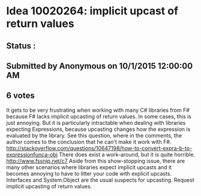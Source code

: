 # Idea 10020264: implicit upcast of return values #

## Status : 

## Submitted by Anonymous on 10/1/2015 12:00:00 AM

## 6 votes

It gets to be very frustrating when working with many C# libraries from F# because F# lacks implicit upcasting of return values. In some cases, this is just annoying. But it is particularly intractable when dealing with libraries expecting Expressions, because upcasting changes how the expression is evaluated by the library. See this question, where in the comments, the author comes to the conclusion that he can't make it work with F#.
http://stackoverflow.com/questions/10647198/how-to-convert-expra-b-to-expressionfunca-obj
There does exist a work-around, but it is quite horrible.
http://www.fssnip.net/c7
Aside from this show-stopping issue, there are many other scenarios where libraries expect implicit upcasts and it becomes annoying to have to litter your code with explicit upcasts. Interfaces and System.Object are the usual suspects for upcasting.
Request implicit upcasting of return values.

